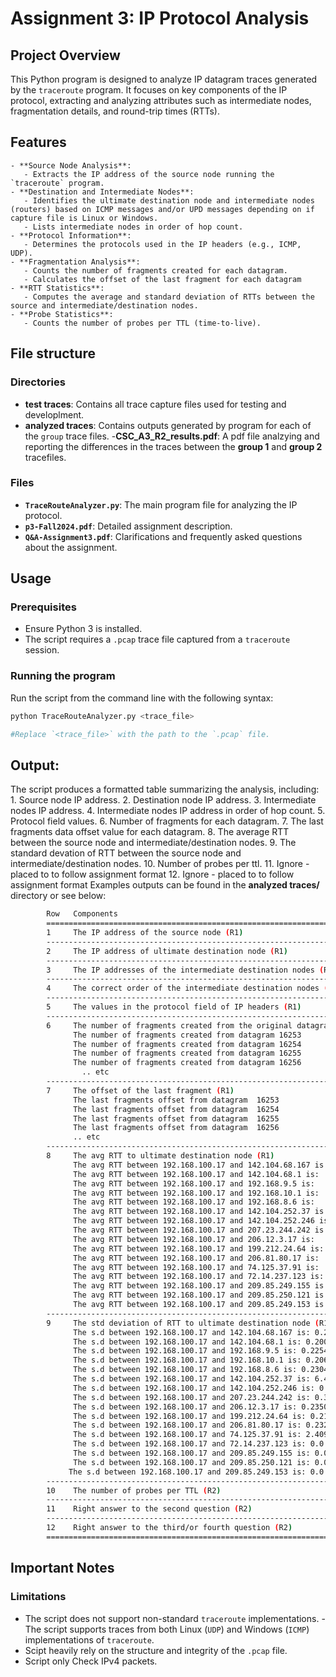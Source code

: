 # Assignment 3: IP Protocol Analysis

## Project Overview
This Python program is designed to analyze IP datagram traces generated by the `traceroute` program. It focuses on key components of the IP protocol, extracting and analyzing attributes such as intermediate nodes, fragmentation details, and round-trip times (RTTs).

## Features
	- **Source Node Analysis**:
	   - Extracts the IP address of the source node running the `traceroute` program.
	- **Destination and Intermediate Nodes**:
	   - Identifies the ultimate destination node and intermediate nodes (routers) based on ICMP messages and/or UPD messages depending on if capture file is Linux or Windows.
	   - Lists intermediate nodes in order of hop count.
	- **Protocol Information**:
	   - Determines the protocols used in the IP headers (e.g., ICMP, UDP).
	- **Fragmentation Analysis**:
	   - Counts the number of fragments created for each datagram.
	   - Calculates the offset of the last fragment for each datagram
	- **RTT Statistics**:
	   - Computes the average and standard deviation of RTTs between the source and intermediate/destination nodes.
	- **Probe Statistics**:
	   - Counts the number of probes per TTL (time-to-live).

## File structure
### Directories
- **test traces**: Contains all trace capture files used for testing and developlment.
- **analyzed traces**: Contains outputs generated by program for each of the `group` trace files.
	-**CSC_A3_R2_results.pdf**: A pdf file analzying and reporting the differences in the traces between the **group 1** and **group 2** tracefiles.

### Files 
- **`TraceRouteAnalyzer.py`**: The main program file for analyzing the IP protocol.
- **`p3-Fall2024.pdf`**: Detailed assignment description.
- **`Q&A-Assignment3.pdf`**: Clarifications and frequently asked questions about the assignment.

## Usage
### Prerequisites
- Ensure Python 3 is installed.
- The script requires a `.pcap` trace file captured from a `traceroute` session.

### Running the program
Run the script from the command line with the following syntax:
```bash
python TraceRouteAnalyzer.py <trace_file>

#Replace `<trace_file>` with the path to the `.pcap` file.
```
## Output:
The script produces a formatted table summarizing the analysis, including:
   	1. Source node IP address.
   	2. Destination node IP address.
   	3. Intermediate nodes IP address.
	4. Intermediate nodes IP address in order of hop count.
   	5. Protocol field values.
   	6. Number of fragments for each datagram.
   	7. The last fragments data offset value for each datagram.
	8. The average RTT between the source node and intermediate/destination nodes.
	9. The standard devation of RTT between the source node and intermediate/destination nodes.
	10. Number of probes per ttl.
	11. Ignore - placed to to follow assignment format
	12. Ignore - placed to to follow assignment format
Examples outputs can be found in the **analyzed traces/** directory or see below:
```bash
		Row   Components                                                   Details
		==========================================================================================
		1     The IP address of the source node (R1)                       192.168.100.17
		------------------------------------------------------------------------------------------
		2     The IP address of ultimate destination node (R1)             8.8.8.8
		------------------------------------------------------------------------------------------
		3     The IP addresses of the intermediate destination nodes (R1)  142.104.68.167, 142.104.68.1, 192.168.9.5, 192.168.10.1, 192.168.8.6, 142.104.252.37, 142.104.252.246, 207.23.244.242, 206.12.3.17, 199.212.24.64, 206.81.80.17, 74.125.37.91, 72.14.237.123, 209.85.249.155, 209.85.250.121, 209.85.249.153
		------------------------------------------------------------------------------------------
		4     The correct order of the intermediate destination nodes (R1) 142.104.68.167, 142.104.68.1, 192.168.9.5, 192.168.10.1, 192.168.8.6, 142.104.252.37, 142.104.252.246, 207.23.244.242, 206.12.3.17, 199.212.24.64, 206.81.80.17, 74.125.37.91, 72.14.237.123, 209.85.249.155, 209.85.250.121, 209.85.249.153
		------------------------------------------------------------------------------------------
		5     The values in the protocol field of IP headers (R1)          1: ICMP, 17: UDP
		------------------------------------------------------------------------------------------
		6     The number of fragments created from the original datagram (R1) 0
		      The number of fragments created from datagram 16253             0
		      The number of fragments created from datagram 16254             0
		      The number of fragments created from datagram 16255             0
 		      The number of fragments created from datagram 16256             0
    			.. etc
		------------------------------------------------------------------------------------------
		7     The offset of the last fragment (R1)                         0
 		      The last fragments offset from datagram  16253               0
 		      The last fragments offset from datagram  16254               0
 		      The last fragments offset from datagram  16255               0
 		      The last fragments offset from datagram  16256               0
 		      .. etc
		------------------------------------------------------------------------------------------
		8     The avg RTT to ultimate destination node (R1)                19.979923 ms
		      The avg RTT between 192.168.100.17 and 142.104.68.167 is:   11.366667 ms
		      The avg RTT between 192.168.100.17 and 142.104.68.1 is:   16.850667 ms
		      The avg RTT between 192.168.100.17 and 192.168.9.5 is:   16.008667 ms
		      The avg RTT between 192.168.100.17 and 192.168.10.1 is:   17.562 ms
		      The avg RTT between 192.168.100.17 and 192.168.8.6 is:   18.361 ms
		      The avg RTT between 192.168.100.17 and 142.104.252.37 is:   11.861333 ms
		      The avg RTT between 192.168.100.17 and 142.104.252.246 is:   13.507333 ms
		      The avg RTT between 192.168.100.17 and 207.23.244.242 is:   14.095667 ms
		      The avg RTT between 192.168.100.17 and 206.12.3.17 is:   18.234333 ms
		      The avg RTT between 192.168.100.17 and 199.212.24.64 is:   16.911667 ms
		      The avg RTT between 192.168.100.17 and 206.81.80.17 is:   19.429 ms
		      The avg RTT between 192.168.100.17 and 74.125.37.91 is:   11.77 ms
		      The avg RTT between 192.168.100.17 and 72.14.237.123 is:   17.624 ms
		      The avg RTT between 192.168.100.17 and 209.85.249.155 is:   19.821 ms
		      The avg RTT between 192.168.100.17 and 209.85.250.121 is:   18.468 ms
		      The avg RTT between 192.168.100.17 and 209.85.249.153 is:   20.572 ms
		------------------------------------------------------------------------------------------
		9     The std deviation of RTT to ultimate destination node (R1)   3.501104 ms
		      The s.d between 192.168.100.17 and 142.104.68.167 is: 0.206988 ms
		      The s.d between 192.168.100.17 and 142.104.68.1 is: 0.200051 ms
		      The s.d between 192.168.100.17 and 192.168.9.5 is: 0.22545 ms
		      The s.d between 192.168.100.17 and 192.168.10.1 is: 0.206167 ms
		      The s.d between 192.168.100.17 and 192.168.8.6 is: 0.230465 ms
		      The s.d between 192.168.100.17 and 142.104.252.37 is: 6.499943 ms
		      The s.d between 192.168.100.17 and 142.104.252.246 is: 0.329015 ms
		      The s.d between 192.168.100.17 and 207.23.244.242 is: 0.318757 ms
		      The s.d between 192.168.100.17 and 206.12.3.17 is: 0.235075 ms
 		      The s.d between 192.168.100.17 and 199.212.24.64 is: 0.213561 ms
		      The s.d between 192.168.100.17 and 206.81.80.17 is: 0.232151 ms
		      The s.d between 192.168.100.17 and 74.125.37.91 is: 2.409 ms
		      The s.d between 192.168.100.17 and 72.14.237.123 is: 0.0 ms
		      The s.d between 192.168.100.17 and 209.85.249.155 is: 0.0 ms
		      The s.d between 192.168.100.17 and 209.85.250.121 is: 0.0 ms
 		     The s.d between 192.168.100.17 and 209.85.249.153 is: 0.0 ms
		------------------------------------------------------------------------------------------
		10    The number of probes per TTL (R2)                            TTL 64: 1, TTL 1: 3, TTL 2: 3, TTL 3: 3, TTL 4: 3, TTL 5: 3, TTL 6: 3, TTL 7: 3, TTL 8: 3, TTL 9: 3, TTL 10: 3, TTL 11: 3, TTL 12: 3, TTL 13: 3, TTL 14: 3, TTL 15: 3, TTL 16: 3, TTL 17: 3, TTL 18: 1, TTL 40: 1
		------------------------------------------------------------------------------------------
		11    Right answer to the second question (R2)                     please ignore and read pfd
		------------------------------------------------------------------------------------------
		12    Right answer to the third/or fourth question (R2)            please ignore and read pfd
		==========================================================================================
```

## Important Notes
### Limitations
- The script does not support non-standard `traceroute` implementations.
	-The script supports traces from both Linux (`UDP`) and Windows (`ICMP`) implementations of `traceroute`.
- Scipt heavily rely on the structure and integrity of the `.pcap` file.
- Script only Check IPv4 packets.
